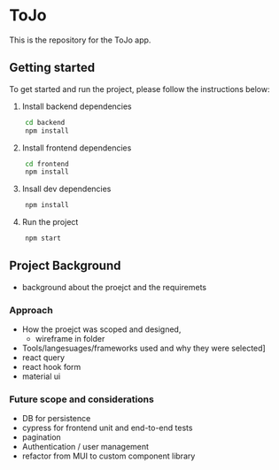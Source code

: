 # ToJo

This is the repository for the ToJo app.

## Getting started

To get started and run the project, please follow the instructions below:

1. Install backend dependencies

```sh
    cd backend
    npm install
```

2.  Install frontend dependencies

```sh
    cd frontend
    npm install
```

3. Insall dev dependencies

```sh
    npm install
```

4. Run the project

```sh
    npm start
```

## Project Background

-   background about the proejct and the requiremets

### Approach

-   How the proejct was scoped and designed,
    -   wireframe in folder
-   Tools/langesuages/frameworks used and why they were selected]
-   react query
-   react hook form
-   material ui

### Future scope and considerations

-   DB for persistence
-   cypress for frontend unit and end-to-end tests
-   pagination
-   Authentication / user management
-   refactor from MUI to custom component library
